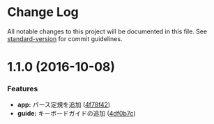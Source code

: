 # Change Log

All notable changes to this project will be documented in this file. See [standard-version](https://github.com/conventional-changelog/standard-version) for commit guidelines.

<a name="1.1.0"></a>
# 1.1.0 (2016-10-08)


### Features

* **app:** パース定規を追加 ([4f78f42](http://github.com/commit/4f78f42))
* **guide:** キーボードガイドの追加 ([4df0b7c](http://github.com/commit/4df0b7c))
